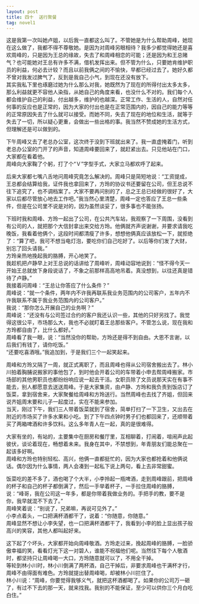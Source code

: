 ```yaml
---
layout: post
title: 四十  送行聚餐
tag: novel1
---
```


这是我第一次叫她卢姐，以后我一直都这么叫了。不管她是为什么帮助周峰，她现在这么做了，我都不得不尊敬她。是因为对周峰另眼相待？我多少都觉得她还是喜欢周峰的，只是因为王总的缘故，失去了和周峰相恋的可能；还是因为和王总赌气？也可能她对王总有许多不满，借机发挥出来。但不管为什么，只要她肯维护职员的利益，何必去计较？而且以前我俩之间的不愉快，早都已经过去了。她好久都不曾对我发过脾气了，反到是我自己小气，到现在还没有放下。<br />
其实我私下里也琢磨过她为什么那么对我，她既然为了现在的所得付出太多太多，那么利益就更不容他人染指，从她自己的角度来看，也没什么不对的。我们每个人都会维护自己的利益，付出越多，维护的也越深。正常工作、生活的人，自然对任何事的反应也是正常的，因为大家的付出也是在正常范围内的，因自己的能力等等的正常原因失去了什么就可以接受。而她不同，失去了现在的地位和生活，就等于失去了一切，所以疑心更重，会做出一些出格的事。我当然不赞成她的生活方式，但理解还是可以做到的。

下午周峰又去了老总办公室，这次终于没到下班就出来了。我一直虚掩着门，听到老总办公室的门开了的声音，知道周峰要回来了，就赶紧出去。只见他站在门口，大家都在看着他。<br />
周峰向大家鞠了个躬，打了个“Ｖ”字型手式，大家立马都欢呼了起来。

后来大家都七嘴八舌地问周峰究竟怎么解决的。周峰只是简短地说：“工资提成，王总都会结算给我，证件我也拿回来了，方玲的协议书还要留在公司，但王总说不往下追究了，也不调档案了。大家不要再问别的了，总之王总已经做的很好了，大家以后都尽管放心地去工作吧。”我当然心里清楚，周峰一定也答应了王总一些条件，但是在公司里不说是对的，因为虽然谈妥了，很多事也不能张扬。

下班时我和周峰、方玲一起出了公司，在公共汽车站，我观察了一下周围，没看到有公司的人，就把那个大信封拿出来交给方玲。他俩就齐声说谢谢，并要求请我吃晚饭，我看着他俩个，这段时间都清瘦了许多，想想他俩真应该放松一下，就拒绝了：“算了吧，我可不想当电灯泡，要吃你们自己吃好了。以后等你们发了大财，别忘了回头请我。”<br />
方玲亲热地挽起我的胳膊，开心地笑了。<br />
我趁机把卢静早上对王总说的话讲给了周峰听，周峰动容地说到：“怪不得今天一开始王总就放下身段说话了，不象之前那样高高地吊着。真没想到，以往还真是错待了卢静。”<br />
我接着问周峰：“王总让你答应了什么条件？”<br />
周峰说：“就一个条件，两年内不许我再联系我业务范围内的公司客户，五年内不许我联系不属于我业务范围内的公司客户。”<br />
我说：“那你怎么开展自己的业务啊？”<br />
周峰说：“还没有与公司签过合约的客户我还认识一些，其他的只好另找了。我觉得这很公平，市场那么大，我也不必就盯着王总那些客户。不管怎么说，现在我和方玲都自由了，比什么都好。”<br />
周峰看了我一眼，说：“当然没你的帮助，方玲还是得不到自由。大恩不言谢，以后我们有钱了，请你吃饭。”<br />
“还要吃喜酒哦。”我追加到，于是我们三个一起笑起来。

周峰和方玲又隔了一周，就正式离职了，而且周峰也得从公司宿舍搬出去了。林小川拍着胸脯说搬家的事他包了，到时他会开着公司的车带着小申去帮周峰搬家。市场部的其他男职员也都纷纷响应说一起去干活。女职员除了文员说那天实在有事不能去，别人都愿意去送送周峰。于是大家集资，由卢静、方玲和我负责到饭店订了饭菜，拿到宿舍来，大家聚餐给周峰和方玲送行。当然周峰也去找了齐姐，但回来说齐姐周末要和儿子一起度过，实在不能来参加。<br />
当天，刚过下午，我们三人带着饭菜就到了宿舍，简单打扫了一下卫生，又出去在附近的市场买了许多水果和小吃。到了下午四点钟时男子们也都回来了，还顺带着买了两箱啤酒和许多饮料。这么多年青人在一起，真的是很难得。

大家有坐的，有站的，主要集中在厨房和餐厅里，互相聊着，打闹着，喧闹声此起彼伏，谈论着现在，畅想着未来。我身在其中，不禁想到，年青朋友们能总聚在一起该多好啊。<br />
周峰和方玲也特别轻松、高兴，他俩一直都挺忙的，因为大家也都抢着和他俩说话。偶尔因为什么事情，两人会凑到一起私下说上两句，看上去非常甜蜜。

饭菜吃的差不多了，酒也喝了个大半，小李拎起一瓶啤酒，走到周峰跟前，把周峰的杯子和自己的杯子都倒满了，然后一手举着杯子，一手拉住周峰的胳膊，说：“峰哥，我在公司这一年多，都是你带着我做业务的。手把手的教，要不是你，我早就混不下去了。”<br />
周峰笑着说：“别说了，兄弟嘛，再说可见外了。”<br />
小李点着头，一口把满杯酒都干了，说着：“你随意，你随意。”<br />
周峰显然不想让小李失望，也一口把满杯酒都干了，我看到小李的脸上显出孩子般高兴的笑容，其他人都叫起好来。

这下起了个坏头，大家都开始向周峰敬酒。方玲走过来，挽起周峰的胳膊，一脸骄傲幸福的笑，看看灯光下这一对碧人，谁能不祝福他们呢。当然往下每个人敬酒时，都坚持只让周峰喝一大口，方玲随意就可以了，不用全干掉。<br />
等轮到林小川时，林小川倒满了两杯酒，自己干掉后，非要求周峰也干满杯才行，周峰不由得面有难色。方玲就提出替周峰喝，却被林小川拦住了。<br />
林小川说：“周峰，你要觉得我够义气，就把这杯酒都喝了。如果你的公司万一砸了，有过不下去的那一天，就来找我。我别的不能保证，至少可以供你三个月白吃白住。”
